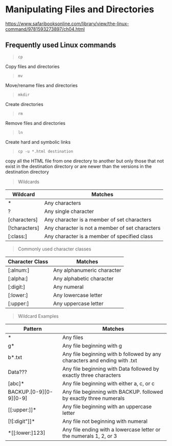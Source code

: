 # Manipulating Files and Directories

https://www.safaribooksonline.com/library/view/the-linux-command/9781593273897/ch04.html

## Frequently used Linux commands

> `cp`

Copy files and directories

> `mv`

Move/rename files and directories

> `mkdir`

Create directories

> `rm`

Remove files and directories

> `ln`

Create hard and symbolic links

> `cp -u *.html destination`

copy all the HTML file from one directory to another 
but only those that not exist in the destination directory or are newer than the versions in the destination directory

> Wildcards

| Wildcard      | Matches                                         |
|---------------|-------------------------------------------------|
| *             | Any characters                                  |
| ?             | Any single character                            |
| [characters]  | Any character is a member of set characters     |
| [!characters] | Any character is not a member of set characters |
| [:class:]     | Any character is a member of specified class    |

> Commonly used character classes

| Character Class | Matches                    |
|-----------------|----------------------------|
| [:alnum:]       | Any alphanumeric character |
| [:alpha:]       | Any alphabetic character   |
| [:digit:]       | Any numeral                |
| [:lower:]       | Any lowercase letter       |
| [:upper:]       | Any uppercase letter       |

> Wildcard Examples

| Pattern                | Matches                                                                   |
|------------------------|---------------------------------------------------------------------------|
| *                      | Any files                                                                 |
| g*                     | Any file beginning with g                                                 |
| b*.txt                 | Any file beginning with b followed by any characters and ending with .txt |
| Data???                | Any file beginning with Data followed by exactly three characters         |
| [abc]*                 | Any file beginning with either a, c, or c                                 |
| BACKUP.[0-9][0-9][0-9] | Any file beginning with BACKUP. followed by exactly three numerals        |
| [[:upper:]]*           | Any file beginning with an uppercase letter                               |
| [![:digit"]]*          | Any file not beginning with numeral                                       |
| *[[:lower:]123]        | Any file ending with a lowercase letter or the numerals 1, 2, or 3        |
